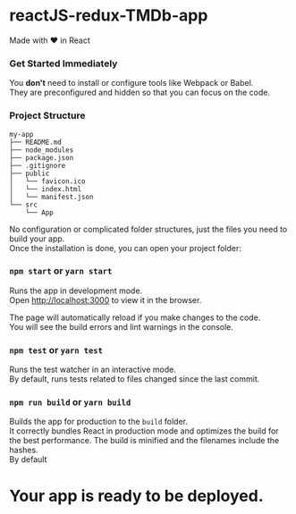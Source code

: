 # reactJS-redux-TMDb-app

Made with :heart: in React

### Get Started Immediately
You **don’t** need to install or configure tools like Webpack or Babel.<br>
They are preconfigured and hidden so that you can focus on the code.

### Project Structure
```
my-app
├── README.md
├── node_modules
├── package.json
├── .gitignore
├── public
│   └── favicon.ico
│   └── index.html
│   └── manifest.json
└── src
    └── App
```

No configuration or complicated folder structures, just the files you need to build your app.<br>
Once the installation is done, you can open your project folder:

### `npm start` or `yarn start`

Runs the app in development mode.<br>
Open [http://localhost:3000](http://localhost:3000) to view it in the browser.

The page will automatically reload if you make changes to the code.<br>
You will see the build errors and lint warnings in the console.

### `npm test` or `yarn test`

Runs the test watcher in an interactive mode.<br>
By default, runs tests related to files changed since the last commit.

### `npm run build` or `yarn build`

Builds the app for production to the `build` folder.<br>
It correctly bundles React in production mode and optimizes the build for the best performance.
The build is minified and the filenames include the hashes.<br>
By default

Your app is ready to be deployed.
=======
